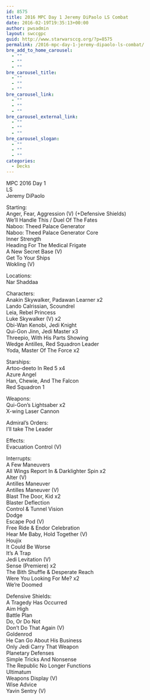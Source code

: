 ```yaml
---
id: 8575
title: 2016 MPC Day 1 Jeremy DiPaolo LS Combat
date: 2016-02-19T19:35:13+00:00
author: pwsadmin
layout: swccgpc
guid: http://www.starwarsccg.org/?p=8575
permalink: /2016-mpc-day-1-jeremy-dipaolo-ls-combat/
bre_add_to_home_carousel:
  - ""
  - ""
  - ""
bre_carousel_title:
  - ""
  - ""
  - ""
bre_carousel_link:
  - ""
  - ""
  - ""
bre_carousel_external_link:
  - ""
  - ""
  - ""
bre_carousel_slogan:
  - ""
  - ""
  - ""
categories:
  - Decks
---
```

MPC 2016 Day 1  
LS  
Jeremy DiPaolo

Starting:  
Anger, Fear, Aggression (V) (+Defensive Shields)  
We&#8217;ll Handle This / Duel Of The Fates  
Naboo: Theed Palace Generator  
Naboo: Theed Palace Generator Core  
Inner Strength  
Heading For The Medical Frigate  
A New Secret Base (V)  
Get To Your Ships  
Wokling (V)

Locations:  
Nar Shaddaa

Characters:  
Anakin Skywalker, Padawan Learner x2  
Lando Calrissian, Scoundrel  
Leia, Rebel Princess  
Luke Skywalker (V) x2  
Obi-Wan Kenobi, Jedi Knight  
Qui-Gon Jinn, Jedi Master x3  
Threepio, With His Parts Showing  
Wedge Antilles, Red Squadron Leader  
Yoda, Master Of The Force x2

Starships:  
Artoo-deeto In Red 5 x4  
Azure Angel  
Han, Chewie, And The Falcon  
Red Squadron 1

Weapons:  
Qui-Gon&#8217;s Lightsaber x2  
X-wing Laser Cannon

Admiral’s Orders:  
I&#8217;ll take The Leader

Effects:  
Evacuation Control (V)

Interrupts:  
A Few Maneuvers  
All Wings Report In & Darklighter Spin x2  
Alter (V)  
Antilles Maneuver  
Antilles Maneuver (V)  
Blast The Door, Kid x2  
Blaster Deflection  
Control & Tunnel Vision  
Dodge  
Escape Pod (V)  
Free Ride & Endor Celebration  
Hear Me Baby, Hold Together (V)  
Houjix  
It Could Be Worse  
It&#8217;s A Trap  
Jedi Levitation (V)  
Sense (Premiere) x2  
The Bith Shuffle & Desperate Reach  
Were You Looking For Me? x2  
We&#8217;re Doomed

Defensive Shields:  
A Tragedy Has Occurred  
Aim High  
Battle Plan  
Do, Or Do Not  
Don&#8217;t Do That Again (V)  
Goldenrod  
He Can Go About His Business  
Only Jedi Carry That Weapon  
Planetary Defenses  
Simple Tricks And Nonsense  
The Republic No Longer Functions  
Ultimatum  
Weapons Display (V)  
Wise Advice  
Yavin Sentry (V)